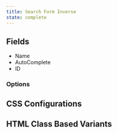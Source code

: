 ```yaml
---
title: Search Form Inverse
state: complete
---
```


## Fields

- Name
- AutoComplete
- ID

### Options

## CSS Configurations

## HTML Class Based Variants
